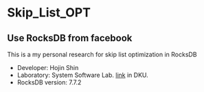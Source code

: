 # Skip_List_OPT

## Use RocksDB from facebook

This is a my personal research for skip list optimization in RocksDB
- Developer: Hojin Shin
- Laboratory: System Software Lab. [link](https://sslab.dankook.ac.kr/) in DKU.
- RocksDB version: 7.7.2
